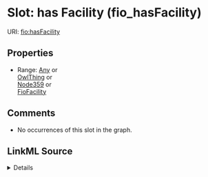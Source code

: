 

# Slot: has Facility (fio_hasFacility)





URI: [fio:hasFacility](http://w3id.org/fio/v1/fio#hasFacility)



<!-- no inheritance hierarchy -->








## Properties

* Range: [Any](../classes/Any.md)&nbsp;or&nbsp;<br />[OwlThing](../classes/OwlThing.md)&nbsp;or&nbsp;<br />[Node359](../classes/Node359.md)&nbsp;or&nbsp;<br />[FioFacility](../classes/FioFacility.md)





## Comments

* No occurrences of this slot in the graph.



## LinkML Source

<details>

```yaml
name: fio_hasFacility
title: has Facility
comments:
- No occurrences of this slot in the graph.
from_schema: okns:fiokg
exact_mappings:
- http://w3id.org/fio/v1/fio#hasFacility
rank: 1000
slot_uri: fio:hasFacility
alias: fio_hasFacility
union_of:
- owl_Thing
- prov_Agent
- fio_Organization
range: Any
any_of:
- range: owl_Thing
- range: __node359
- range: fio_Facility

```
</details>